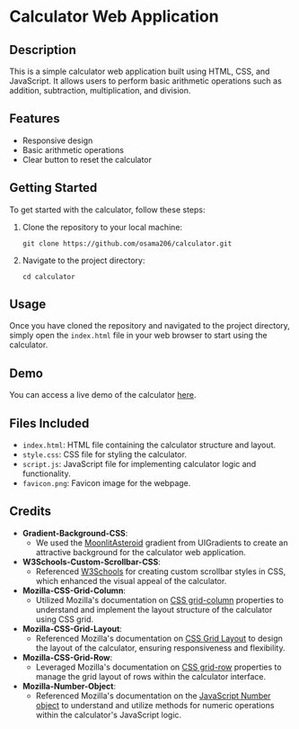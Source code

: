 # Calculator Web Application

## Description
This is a simple calculator web application built using HTML, CSS, and JavaScript. It allows users to perform basic arithmetic operations such as addition, subtraction, multiplication, and division.

## Features
- Responsive design
- Basic arithmetic operations
- Clear button to reset the calculator

## Getting Started
To get started with the calculator, follow these steps:
1. Clone the repository to your local machine:
   ```
   git clone https://github.com/osama206/calculator.git
   ```
2. Navigate to the project directory:
   ```
   cd calculator
   ```

## Usage
Once you have cloned the repository and navigated to the project directory, simply open the `index.html` file in your web browser to start using the calculator.

## Demo
You can access a live demo of the calculator [here](https://osama206.github.io/calculator).

## Files Included
- `index.html`: HTML file containing the calculator structure and layout.
- `style.css`: CSS file for styling the calculator.
- `script.js`: JavaScript file for implementing calculator logic and functionality.
- `favicon.png`: Favicon image for the webpage.

## Credits
- **Gradient-Background-CSS**: 
  - We used the [MoonlitAsteroid](https://uigradients.com/#MoonlitAsteroid) gradient from UIGradients to create an attractive background for the calculator web application.
- **W3Schools-Custom-Scrollbar-CSS**: 
  - Referenced [W3Schools](https://www.w3schools.com/howto/howto_css_custom_scrollbar.asp) for creating custom scrollbar styles in CSS, which enhanced the visual appeal of the calculator.
- **Mozilla-CSS-Grid-Column**: 
  - Utilized Mozilla's documentation on [CSS grid-column](https://developer.mozilla.org/en-US/docs/Web/CSS/grid-column) properties to understand and implement the layout structure of the calculator using CSS grid.
- **Mozilla-CSS-Grid-Layout**: 
  - Referenced Mozilla's documentation on [CSS Grid Layout](https://developer.mozilla.org/en-US/docs/Web/CSS/CSS_Grid_Layout) to design the layout of the calculator, ensuring responsiveness and flexibility.
- **Mozilla-CSS-Grid-Row**: 
  - Leveraged Mozilla's documentation on [CSS grid-row](https://developer.mozilla.org/en-US/docs/Web/CSS/grid-row) properties to manage the grid layout of rows within the calculator interface.
- **Mozilla-Number-Object**: 
  - Referenced Mozilla's documentation on the [JavaScript Number object](https://developer.mozilla.org/en-US/docs/Web/JavaScript/Reference/Global_Objects/Number) to understand and utilize methods for numeric operations within the calculator's JavaScript logic.
